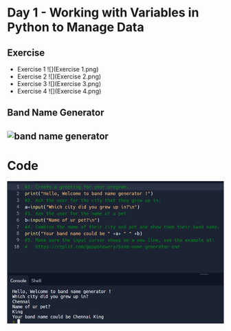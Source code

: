 # Day 1 - Working with Variables in Python to Manage Data

## Exercise

- Exercise 1
![](Exercise 1.png)
- Exercise 2
![](Exercise 2.png)
- Exercise 3
![](Exercise 3.png)
- Exercise 4
![](Exercise 4.png)

## Band Name Generator

![band name generator](Band_Name_.gif)
---
# Code
![Code](bandname.png)


